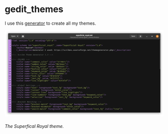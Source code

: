 # gedit_themes

I use this [generator](https://scribes.sourceforge.net/themegenerator.php) to create all my themes.

![A purple and green theme in gedit.](screenshot.png?raw=true "Superficial Royal")

###### The Superfical Royal theme.


